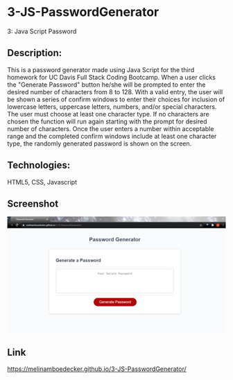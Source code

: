 # 3-JS-PasswordGenerator
3: Java Script Password 

## Description:
This is a password generator made using Java Script for the third homework for UC Davis Full Stack Coding Bootcamp.  When a user clicks the "Generate Password" button he/she will be prompted to enter the desired number of characters from 8 to 128. With a valid entry, the user will be shown a series of confirm windows to enter their choices for inclusion of lowercase letters, uppercase letters, numbers, and/or special characters. The user must choose at least one character type.   If no characters are chosen the function will run again starting with the prompt for desired number of characters.  Once the user enters a number within acceptable range and the completed confirm windows include at least one character type, the randomly generated password is shown on the screen. 

## Technologies:
HTML5, CSS, Javascript

## Screenshot
![Screenshot](images/3-JSPasswordGeneratorScreenshot.png)


## Link
https://melinamboedecker.github.io/3-JS-PasswordGenerator/

